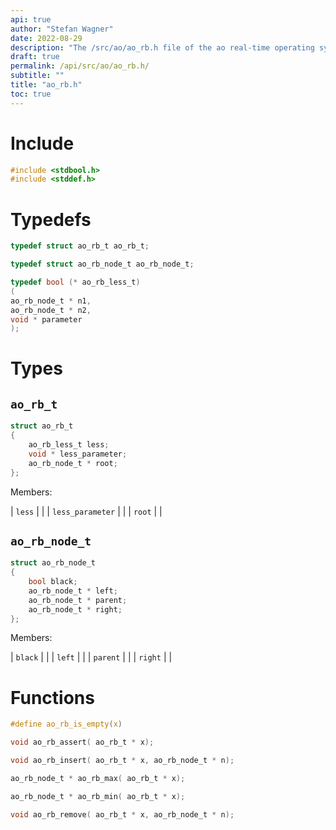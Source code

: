 ```yaml
---
api: true
author: "Stefan Wagner"
date: 2022-08-29
description: "The /src/ao/ao_rb.h file of the ao real-time operating system."
draft: true
permalink: /api/src/ao/ao_rb.h/
subtitle: ""
title: "ao_rb.h"
toc: true
---
```


# Include

```c
#include <stdbool.h>
#include <stddef.h>
```

# Typedefs

```c
typedef struct ao_rb_t ao_rb_t;
```

```c
typedef struct ao_rb_node_t ao_rb_node_t;
```

```c
typedef bool (* ao_rb_less_t)
(
ao_rb_node_t * n1,
ao_rb_node_t * n2,
void * parameter
);
```

# Types

## `ao_rb_t`

```c
struct ao_rb_t
{
    ao_rb_less_t less;
    void * less_parameter;
    ao_rb_node_t * root;
};
```

Members:

| `less` | |
| `less_parameter` | |
| `root` | |

## `ao_rb_node_t`

```c
struct ao_rb_node_t
{
    bool black;
    ao_rb_node_t * left;
    ao_rb_node_t * parent;
    ao_rb_node_t * right;
};
```

Members:

| `black` | |
| `left` | |
| `parent` | |
| `right` | |

# Functions

```c
#define ao_rb_is_empty(x)
```

```c
void ao_rb_assert( ao_rb_t * x);
```

```c
void ao_rb_insert( ao_rb_t * x, ao_rb_node_t * n);
```

```c
ao_rb_node_t * ao_rb_max( ao_rb_t * x);
```

```c
ao_rb_node_t * ao_rb_min( ao_rb_t * x);
```

```c
void ao_rb_remove( ao_rb_t * x, ao_rb_node_t * n);
```

